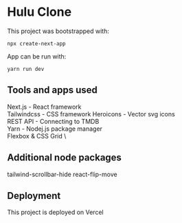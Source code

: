 # Hulu Clone

This project was bootstrapped with:

`npx create-next-app`

App can be run with:

`yarn run dev`

## Tools and apps used

Next.js - React framework \
Tailwindcss - CSS framework
Heroicons - Vector svg icons \
REST API - Connecting to TMDB \
Yarn - Nodej.js package manager \
Flexbox & CSS Grid \

## Additional node packages

tailwind-scrollbar-hide
react-flip-move

## Deployment

This project is deployed on Vercel

